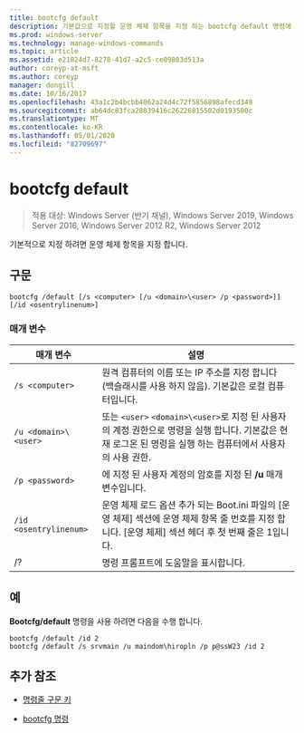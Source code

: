 ```yaml
---
title: bootcfg default
description: 기본값으로 지정할 운영 체제 항목을 지정 하는 bootcfg default 명령에 대 한 참조 항목입니다.
ms.prod: windows-server
ms.technology: manage-windows-commands
ms.topic: article
ms.assetid: e21824d7-8278-41d7-a2c5-ce09803d513a
author: coreyp-at-msft
ms.author: coreyp
manager: dongill
ms.date: 10/16/2017
ms.openlocfilehash: 43a1c2b4bcbb4062a24d4c72f5856898afecd349
ms.sourcegitcommit: ab64dc83fca28039416c26226815502d0193500c
ms.translationtype: MT
ms.contentlocale: ko-KR
ms.lasthandoff: 05/01/2020
ms.locfileid: "82709697"
---
```

# <a name="bootcfg-default"></a>bootcfg default

> 적용 대상: Windows Server (반기 채널), Windows Server 2019, Windows Server 2016, Windows Server 2012 R2, Windows Server 2012

기본적으로 지정 하려면 운영 체제 항목을 지정 합니다.

## <a name="syntax"></a>구문

```
bootcfg /default [/s <computer> [/u <domain>\<user> /p <password>]] [/id <osentrylinenum>]
```

### <a name="parameters"></a>매개 변수

| 매개 변수 | 설명 |
| --------- | ----------- |
| `/s <computer>` | 원격 컴퓨터의 이름 또는 IP 주소를 지정 합니다 (백슬래시를 사용 하지 않음). 기본값은 로컬 컴퓨터입니다. |
| `/u <domain>\<user>`  | 또는 `<user>` `<domain>\<user>`로 지정 된 사용자의 계정 권한으로 명령을 실행 합니다. 기본값은 현재 로그온 된 명령을 실행 하는 컴퓨터에서 사용자의 사용 권한. |
| `/p <password>` | 에 지정 된 사용자 계정의 암호를 지정 된 **/u** 매개 변수입니다. |
| `/id <osentrylinenum>` | 운영 체제 로드 옵션 추가 되는 Boot.ini 파일의 [운영 체제] 섹션에 운영 체제 항목 줄 번호를 지정 합니다. [운영 체제] 섹션 헤더 후 첫 번째 줄은 1입니다. |
| /? | 명령 프롬프트에 도움말을 표시합니다. |

## <a name="examples"></a>예

**Bootcfg/default** 명령을 사용 하려면 다음을 수행 합니다.

```
bootcfg /default /id 2
bootcfg /default /s srvmain /u maindom\hiropln /p p@ssW23 /id 2
```

## <a name="additional-references"></a>추가 참조

- [명령줄 구문 키](command-line-syntax-key.md)

- [bootcfg 명령](bootcfg.md)
